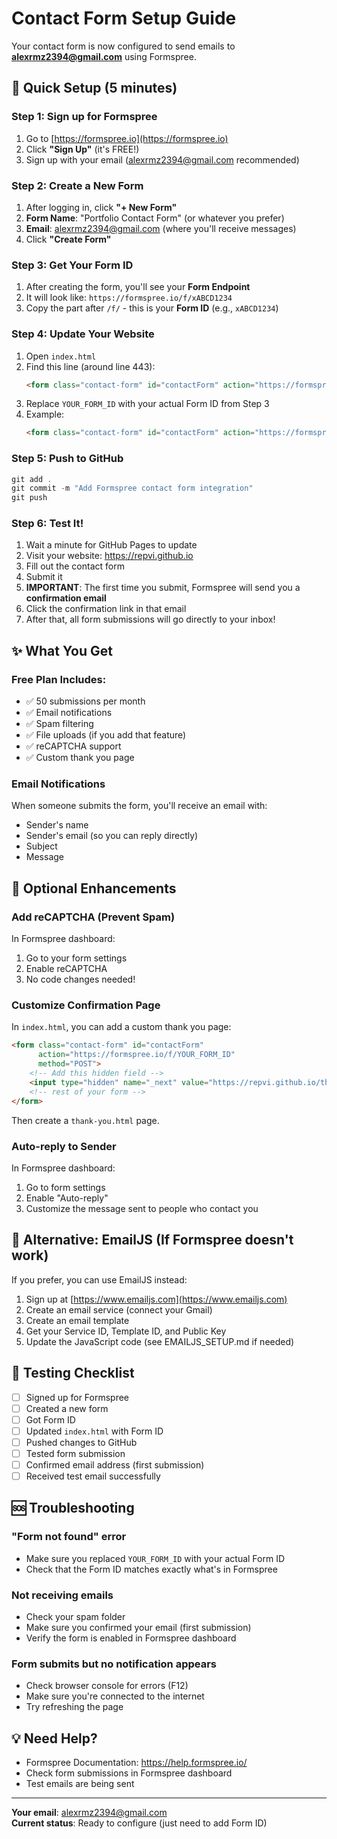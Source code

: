 # Contact Form Setup Guide

Your contact form is now configured to send emails to **alexrmz2394@gmail.com** using Formspree.

## 🚀 Quick Setup (5 minutes)

### Step 1: Sign up for Formspree

1. Go to [https://formspree.io](https://formspree.io)
2. Click **"Sign Up"** (it's FREE!)
3. Sign up with your email (alexrmz2394@gmail.com recommended)

### Step 2: Create a New Form

1. After logging in, click **"+ New Form"**
2. **Form Name**: "Portfolio Contact Form" (or whatever you prefer)
3. **Email**: alexrmz2394@gmail.com (where you'll receive messages)
4. Click **"Create Form"**

### Step 3: Get Your Form ID

1. After creating the form, you'll see your **Form Endpoint**
2. It will look like: `https://formspree.io/f/xABCD1234`
3. Copy the part after `/f/` - this is your **Form ID** (e.g., `xABCD1234`)

### Step 4: Update Your Website

1. Open `index.html`
2. Find this line (around line 443):
   ```html
   <form class="contact-form" id="contactForm" action="https://formspree.io/f/YOUR_FORM_ID" method="POST">
   ```
3. Replace `YOUR_FORM_ID` with your actual Form ID from Step 3
4. Example:
   ```html
   <form class="contact-form" id="contactForm" action="https://formspree.io/f/xABCD1234" method="POST">
   ```

### Step 5: Push to GitHub

```powershell
git add .
git commit -m "Add Formspree contact form integration"
git push
```

### Step 6: Test It!

1. Wait a minute for GitHub Pages to update
2. Visit your website: https://repvi.github.io
3. Fill out the contact form
4. Submit it
5. **IMPORTANT**: The first time you submit, Formspree will send you a **confirmation email**
6. Click the confirmation link in that email
7. After that, all form submissions will go directly to your inbox!

## ✨ What You Get

### Free Plan Includes:
- ✅ 50 submissions per month
- ✅ Email notifications
- ✅ Spam filtering
- ✅ File uploads (if you add that feature)
- ✅ reCAPTCHA support
- ✅ Custom thank you page

### Email Notifications
When someone submits the form, you'll receive an email with:
- Sender's name
- Sender's email (so you can reply directly)
- Subject
- Message

## 🎨 Optional Enhancements

### Add reCAPTCHA (Prevent Spam)

In Formspree dashboard:
1. Go to your form settings
2. Enable reCAPTCHA
3. No code changes needed!

### Customize Confirmation Page

In `index.html`, you can add a custom thank you page:

```html
<form class="contact-form" id="contactForm" 
      action="https://formspree.io/f/YOUR_FORM_ID" 
      method="POST">
    <!-- Add this hidden field -->
    <input type="hidden" name="_next" value="https://repvi.github.io/thank-you.html">
    <!-- rest of your form -->
</form>
```

Then create a `thank-you.html` page.

### Auto-reply to Sender

In Formspree dashboard:
1. Go to form settings
2. Enable "Auto-reply"
3. Customize the message sent to people who contact you

## 🔧 Alternative: EmailJS (If Formspree doesn't work)

If you prefer, you can use EmailJS instead:

1. Sign up at [https://www.emailjs.com](https://www.emailjs.com)
2. Create an email service (connect your Gmail)
3. Create an email template
4. Get your Service ID, Template ID, and Public Key
5. Update the JavaScript code (see EMAILJS_SETUP.md if needed)

## 📧 Testing Checklist

- [ ] Signed up for Formspree
- [ ] Created a new form
- [ ] Got Form ID
- [ ] Updated `index.html` with Form ID
- [ ] Pushed changes to GitHub
- [ ] Tested form submission
- [ ] Confirmed email address (first submission)
- [ ] Received test email successfully

## 🆘 Troubleshooting

### "Form not found" error
- Make sure you replaced `YOUR_FORM_ID` with your actual Form ID
- Check that the Form ID matches exactly what's in Formspree

### Not receiving emails
- Check your spam folder
- Make sure you confirmed your email (first submission)
- Verify the form is enabled in Formspree dashboard

### Form submits but no notification appears
- Check browser console for errors (F12)
- Make sure you're connected to the internet
- Try refreshing the page

## 💡 Need Help?

- Formspree Documentation: https://help.formspree.io/
- Check form submissions in Formspree dashboard
- Test emails are being sent

---

**Your email**: alexrmz2394@gmail.com  
**Current status**: Ready to configure (just need to add Form ID)
